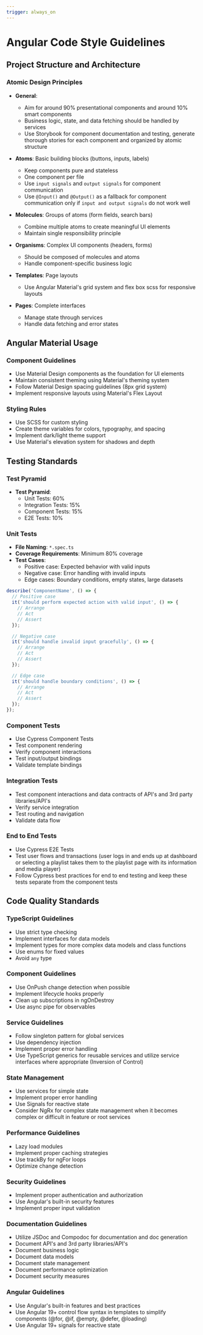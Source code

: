```yaml
---
trigger: always_on
---
```


# Angular Code Style Guidelines

## Project Structure and Architecture

### Atomic Design Principles
- **General**:
  - Aim for around 90% presentational components and around 10% smart components
  - Business logic, state, and data fetching should be handled by services
  - Use Storybook for component documentation and testing, generate thorough stories for each component and organized by atomic structure

- **Atoms**: Basic building blocks (buttons, inputs, labels)
  - Keep components pure and stateless
  - One component per file
  - Use `input signals` and `output signals` for component communication
  - Use `@Input()` and `@Output()` as a fallback for component communication only if `input and output signals` do not work well

- **Molecules**: Groups of atoms (form fields, search bars)
  - Combine multiple atoms to create meaningful UI elements
  - Maintain single responsibility principle

- **Organisms**: Complex UI components (headers, forms)
  - Should be composed of molecules and atoms
  - Handle component-specific business logic

- **Templates**: Page layouts
  - Use Angular Material's grid system and flex box scss for responsive layouts

- **Pages**: Complete interfaces
  - Manage state through services
  - Handle data fetching and error states

## Angular Material Usage

### Component Guidelines
- Use Material Design components as the foundation for UI elements
- Maintain consistent theming using Material's theming system
- Follow Material Design spacing guidelines (8px grid system)
- Implement responsive layouts using Material's Flex Layout

### Styling Rules
- Use SCSS for custom styling
- Create theme variables for colors, typography, and spacing
- Implement dark/light theme support
- Use Material's elevation system for shadows and depth

## Testing Standards

### Test Pyramid

- **Test Pyramid**:
    - Unit Tests: 60%
    - Integration Tests: 15%
    - Component Tests: 15%
    - E2E Tests: 10%

### Unit Tests  
- **File Naming**: `*.spec.ts`
- **Coverage Requirements**: Minimum 80% coverage
- **Test Cases**:
  - Positive case: Expected behavior with valid inputs
  - Negative case: Error handling with invalid inputs
  - Edge cases: Boundary conditions, empty states, large datasets

```typescript
describe('ComponentName', () => {
  // Positive case
  it('should perform expected action with valid input', () => {
    // Arrange
    // Act
    // Assert
  });

  // Negative case
  it('should handle invalid input gracefully', () => {
    // Arrange
    // Act
    // Assert
  });

  // Edge case
  it('should handle boundary conditions', () => {
    // Arrange
    // Act
    // Assert
  });
});
```

### Component Tests
- Use Cypress Component Tests
- Test component rendering
- Verify component interactions
- Test input/output bindings
- Validate template bindings

### Integration Tests
- Test component interactions and data contracts of API's and 3rd party libraries/API's
- Verify service integration
- Test routing and navigation
- Validate data flow

### End to End Tests
- Use Cypress E2E Tests
- Test user flows and transactions (user logs in and ends up at dashboard or selecting a playlist takes them to the playlist page with its information and media player)
- Follow Cypress best practices for end to end testing and keep these tests separate from the component tests

## Code Quality Standards

### TypeScript Guidelines
- Use strict type checking
- Implement interfaces for data models
- Implement types for more complex data models and class functions
- Use enums for fixed values
- Avoid `any` type

### Component Guidelines
- Use OnPush change detection when possible
- Implement lifecycle hooks properly
- Clean up subscriptions in ngOnDestroy
- Use async pipe for observables

### Service Guidelines
- Follow singleton pattern for global services
- Use dependency injection
- Implement proper error handling
- Use TypeScript generics for reusable services and utilize service interfaces where appropriate (Inversion of Control)

### State Management
- Use services for simple state
- Implement proper error handling
- Use Signals for reactive state
- Consider NgRx for complex state management when it becomes complex or difficult in feature or root services

### Performance Guidelines
- Lazy load modules
- Implement proper caching strategies
- Use trackBy for ngFor loops
- Optimize change detection

### Security Guidelines
- Implement proper authentication and authorization
- Use Angular's built-in security features
- Implement proper input validation

### Documentation Guidelines
- Utilize JSDoc and Compodoc for documentation and doc generation
- Document API's and 3rd party libraries/API's
- Document business logic
- Document data models
- Document state management
- Document performance optimization
- Document security measures

### Angular Guidelines
- Use Angular's built-in features and best practices
- Use Angular 19+ control flow syntax in templates to simplify components (@for, @if, @empty, @defer, @loading)
- Use Angular 19+ signals for reactive state
